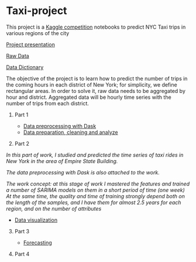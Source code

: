 # Taxi-project

This project is a [Kaggle competition](https://www.kaggle.com/c/yellowtaxi?rvi=1) notebooks to predict NYC Taxi trips in various regions of the city

[Project presentation](http://www.pilotpu.eu/igor.papka/blog/)

[Raw Data](https://www1.nyc.gov/site/tlc/about/tlc-trip-record-data.page)

[Data Dictionary](https://www1.nyc.gov/assets/tlc/downloads/pdf/data_dictionary_trip_records_yellow.pdf)

The objective of the project is to learn how to predict the number of trips in the coming hours in each district of New York; for simplicity, we define rectangular areas. In order to solve it, raw data needs to be aggregated by hour and district. Aggregated data will be hourly time series with the number of trips from each district.

1. Part 1
      * [Data preprocessing with Dask](https://htmlpreview.github.io/?https://github.com/ipapka/Taxi-project/blob/master/Part_1/Part_1_Data_preprocessing_dask_2016.html)
    * [Data preparation, cleaning and analyze](https://htmlpreview.github.io/?https://github.com/ipapka/Taxi-project/blob/master/Part_1/Part_1_data_preprocessing.html)
    
2. Part 2

*In this part of work, I studied and predicted the time series of taxi rides in New York in the area of Empire State Building.*

*The data preprocessing with Dask is also attached to the work.*

*The work concept: at this stage of work I mastered the features and trained a number of SARIMA models on them in a short period of time (one week) At the same time, the quality* *and time of training strongly depend both on the length of the samples, and I have them for almost 2.5 years for each region, and on the number of attributes*
     
 * [Data visualization](https://htmlpreview.github.io/?https://github.com/ipapka/Taxi-project/blob/master/Part_2/Part_2_Data_visualization.html)
     
3. Part 3
     * [Forecasting](https://htmlpreview.github.io/?https://github.com/ipapka/Taxi-project/blob/master/Part_3/Part_3_forecasting.html)

4. Part 4
